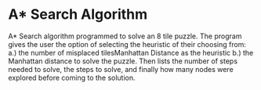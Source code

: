 # A* Search Algorithm
 A* Search algorithm programmed to solve an 8 tile puzzle. The program gives the user the option of selecting the heuristic of their choosing from:
  a.) the number of misplaced tilesManhattan Distance as the heuristic
  b.) the Manhattan distance
  to solve the puzzle. Then lists the number of steps needed to solve, the steps to solve, and finally how many nodes were explored before coming to the solution.
